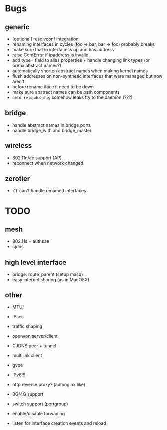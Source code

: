 # Bugs

## generic

* [optional] resolvconf integration
* renaming interfaces in cycles (foo -> bar, bar -> foo) probably breaks
* make sure that lo interface is up and has address
* raise ConfError if ipaddress is invalid
* add type= field to alias properties + handle changing link types (or prefix abstract names?)
* automatically shorten abstract names when making kernel names
* flush addresses on non-synthetic interfaces that were managed but now aren't
* before rename iface it need to be down
* make sure abstract names can be path components
* `netd reloadconfig` somehow leaks tty to the daemon (???)

## bridge

* handle abstract names in bridge ports
* handle bridge\_with and bridge\_master

## wireless

* 802.11n/ac support (AP)
* reconnect when network changed

## zerotier

* ZT can't handle renamed interfaces

# TODO

## mesh

* 802.11s + authsae
* cjdns

## high level interface

* bridge: route_parent (setup masq)
* easy internet sharing (as in MacOSX)

## other

* MTU!
* IPsec
* traffic shaping
* openvpn server/client
* CJDNS peer + tunnel
* multilink client
* gvpe
* IPv6!!!
* http reverse proxy? (autonginx like)
* 3G/4G support

* switch support (portgroup)
* enable/disable forwading
* listen for interface creation events and reload
